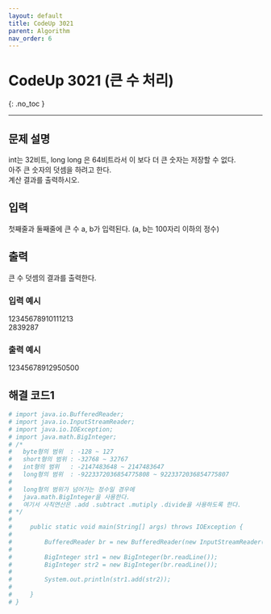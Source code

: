 ```yaml
---
layout: default
title: CodeUp 3021
parent: Algorithm
nav_order: 6
---
```


# CodeUp 3021 (큰 수 처리)
{: .no_toc }

---

## 문제 설명

int는 32비트, long long 은 64비트라서 이 보다 더 큰 숫자는 저장할 수 없다.  
아주 큰 숫자의 덧셈을 하려고 한다.  
계산 결과를 출력하시오.  

## 입력

첫째줄과 둘째줄에 큰 수 a, b가 입력된다. (a, b는 100자리 이하의 정수)  

## 출력

큰 수 덧셈의 결과를 출력한다.  

### 입력 예시

12345678910111213  
2839287  

### 출력 예시

12345678912950500  

## 해결 코드1
```yaml
# import java.io.BufferedReader;
# import java.io.InputStreamReader;
# import java.io.IOException;
# import java.math.BigInteger;
# /* 
#   byte형의 범위  : -128 ~ 127
#   short형의 범위 : -32768 ~ 32767
#   int형의 범위   : -2147483648 ~ 2147483647
#   long형의 범위  : -9223372036854775808 ~ 9223372036854775807
# 
#   long형의 범위가 넘어가는 정수일 경우에
#   java.math.BigInteger을 사용한다.
#   여기서 사칙연산은 .add .subtract .mutiply .divide을 사용하도록 한다.
# */
# 
#     public static void main(String[] args) throws IOException {
# 
#         BufferedReader br = new BufferedReader(new InputStreamReader(System.in));
# 
#         BigInteger str1 = new BigInteger(br.readLine());
#         BigInteger str2 = new BigInteger(br.readLine());
# 
#         System.out.println(str1.add(str2));
# 
#     }
# }
```